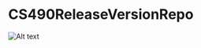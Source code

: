 # CS490ReleaseVersionRepo

![Alt text](CS490ReleaseVersionRepo/onlineExamSystem01.png?raw=true "Creating an exam")
